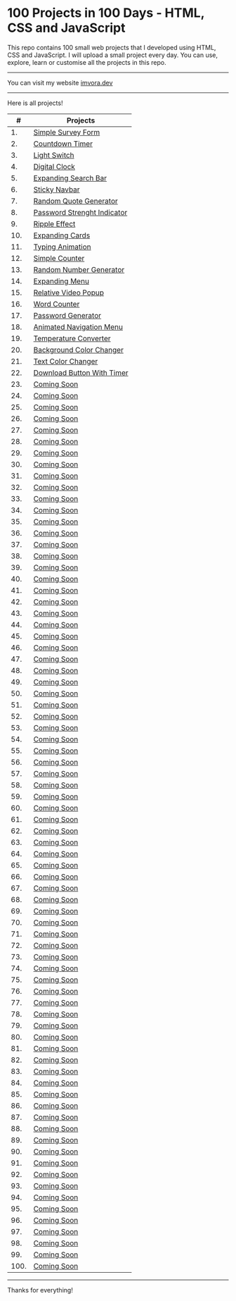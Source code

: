 # 100 Projects in 100 Days - HTML, CSS and JavaScript
This repo contains 100 small web projects that I developed using HTML, CSS and JavaScript. I will upload a small project every day. You can use, explore, learn or customise all the projects in this repo.

----

You can visit my website [imvora.dev](https://www.imvora.dev)

----

Here is all projects!

| # | Projects |
| -------------- | -------------- |
| 1. | [Simple Survey Form](https://github.com/aligunesv/100projects100day/tree/main/1-Simple-Survey-Form) |
| 2. | [Countdown Timer](https://github.com/aligunesv/100projects100day/tree/main/2-Countdown-Timer) |
| 3. | [Light Switch](https://github.com/aligunesv/100projects100day/tree/main/3-Light-Switch) |
| 4. | [Digital Clock](https://github.com/aligunesv/100projects100day/tree/main/4-Digital-Clock) |
| 5. | [Expanding Search Bar](https://github.com/aligunesv/100projects100day/tree/main/5-Expanding-Search-Bar) |
| 6. | [Sticky Navbar](https://github.com/aligunesv/100projects100day/tree/main/6-Sticky-Navbar) |
| 7. | [Random Quote Generator](https://github.com/aligunesv/100projects100day/tree/main/7-Random-Quote-Generator) |
| 8. | [Password Strenght Indicator](https://github.com/aligunesv/100projects100day/tree/main/8-Password-Strenght-Indicator) |
| 9. | [Ripple Effect](https://github.com/aligunesv/100projects100day/tree/main/9-Ripple-Effect) |
| 10. | [Expanding Cards](https://github.com/aligunesv/100projects100day/tree/main/10-Expanding-Cards) |
| 11. | [Typing Animation](https://github.com/aligunesv/100projects100day/tree/main/11-Typing-Animation) |
| 12. | [Simple Counter](https://github.com/aligunesv/100projects100day/tree/main/12-Simple-Counter) |
| 13. | [Random Number Generator](https://github.com/aligunesv/100projects100day/tree/main/13-Random-Number-Generator) |
| 14. | [Expanding Menu](https://github.com/aligunesv/100projects100day/tree/main/14-Expanding-Menu) |
| 15. | [Relative Video Popup](https://github.com/aligunesv/100projects100day/tree/main/15-Relative-Video-Popup) |
| 16. | [Word Counter](https://github.com/aligunesv/100projects100day/tree/main/16-Word-Counter) |
| 17. | [Password Generator](https://github.com/aligunesv/100projects100day/tree/main/17-Password-Generator) |
| 18. | [Animated Navigation Menu](https://github.com/aligunesv/100projects100day/tree/main/18-Animated-Navigation-Menu) |
| 19. | [Temperature Converter](https://github.com/aligunesv/100projects100day/tree/main/19-Temperature-Converter) |
| 20. | [Background Color Changer](https://github.com/aligunesv/100projects100day/tree/main/20-Background-Color-Changer) |
| 21. | [Text Color Changer](https://github.com/aligunesv/100projects100day/tree/main/21-Text-Color-Changer) |
| 22. | [Download Button With Timer](https://github.com/aligunesv/100projects100day/tree/main/22-Download-Button-With-Timer) |
| 23. | [Coming Soon](https://www.imvora.dev) |
| 24. | [Coming Soon](https://www.imvora.dev) |
| 25. | [Coming Soon](https://www.imvora.dev) |
| 26. | [Coming Soon](https://www.imvora.dev) |
| 27. | [Coming Soon](https://www.imvora.dev) |
| 28. | [Coming Soon](https://www.imvora.dev) |
| 29. | [Coming Soon](https://www.imvora.dev) |
| 30. | [Coming Soon](https://www.imvora.dev) |
| 31. | [Coming Soon](https://www.imvora.dev) |
| 32. | [Coming Soon](https://www.imvora.dev) |
| 33. | [Coming Soon](https://www.imvora.dev) |
| 34. | [Coming Soon](https://www.imvora.dev) |
| 35. | [Coming Soon](https://www.imvora.dev) |
| 36. | [Coming Soon](https://www.imvora.dev) |
| 37. | [Coming Soon](https://www.imvora.dev) |
| 38. | [Coming Soon](https://www.imvora.dev) |
| 39. | [Coming Soon](https://www.imvora.dev) |
| 40. | [Coming Soon](https://www.imvora.dev) |
| 41. | [Coming Soon](https://www.imvora.dev) |
| 42. | [Coming Soon](https://www.imvora.dev) |
| 43. | [Coming Soon](https://www.imvora.dev) |
| 44. | [Coming Soon](https://www.imvora.dev) |
| 45. | [Coming Soon](https://www.imvora.dev) |
| 46. | [Coming Soon](https://www.imvora.dev) |
| 47. | [Coming Soon](https://www.imvora.dev) |
| 48. | [Coming Soon](https://www.imvora.dev) |
| 49. | [Coming Soon](https://www.imvora.dev) |
| 50. | [Coming Soon](https://www.imvora.dev) |
| 51. | [Coming Soon](https://www.imvora.dev) |
| 52. | [Coming Soon](https://www.imvora.dev) |
| 53. | [Coming Soon](https://www.imvora.dev) |
| 54. | [Coming Soon](https://www.imvora.dev) |
| 55. | [Coming Soon](https://www.imvora.dev) |
| 56. | [Coming Soon](https://www.imvora.dev) |
| 57. | [Coming Soon](https://www.imvora.dev) |
| 58. | [Coming Soon](https://www.imvora.dev) |
| 59. | [Coming Soon](https://www.imvora.dev) |
| 60. | [Coming Soon](https://www.imvora.dev) |
| 61. | [Coming Soon](https://www.imvora.dev) |
| 62. | [Coming Soon](https://www.imvora.dev) |
| 63. | [Coming Soon](https://www.imvora.dev) |
| 64. | [Coming Soon](https://www.imvora.dev) |
| 65. | [Coming Soon](https://www.imvora.dev) |
| 66. | [Coming Soon](https://www.imvora.dev) |
| 67. | [Coming Soon](https://www.imvora.dev) |
| 68. | [Coming Soon](https://www.imvora.dev) |
| 69. | [Coming Soon](https://www.imvora.dev) |
| 70. | [Coming Soon](https://www.imvora.dev) |
| 71. | [Coming Soon](https://www.imvora.dev) |
| 72. | [Coming Soon](https://www.imvora.dev) |
| 73. | [Coming Soon](https://www.imvora.dev) |
| 74. | [Coming Soon](https://www.imvora.dev) |
| 75. | [Coming Soon](https://www.imvora.dev) |
| 76. | [Coming Soon](https://www.imvora.dev) |
| 77. | [Coming Soon](https://www.imvora.dev) |
| 78. | [Coming Soon](https://www.imvora.dev) |
| 79. | [Coming Soon](https://www.imvora.dev) |
| 80. | [Coming Soon](https://www.imvora.dev) |
| 81. | [Coming Soon](https://www.imvora.dev) |
| 82. | [Coming Soon](https://www.imvora.dev) |
| 83. | [Coming Soon](https://www.imvora.dev) |
| 84. | [Coming Soon](https://www.imvora.dev) |
| 85. | [Coming Soon](https://www.imvora.dev) |
| 86. | [Coming Soon](https://www.imvora.dev) |
| 87. | [Coming Soon](https://www.imvora.dev) |
| 88. | [Coming Soon](https://www.imvora.dev) |
| 89. | [Coming Soon](https://www.imvora.dev) |
| 90. | [Coming Soon](https://www.imvora.dev) |
| 91. | [Coming Soon](https://www.imvora.dev) |
| 92. | [Coming Soon](https://www.imvora.dev) |
| 93. | [Coming Soon](https://www.imvora.dev) |
| 94. | [Coming Soon](https://www.imvora.dev) |
| 95. | [Coming Soon](https://www.imvora.dev) |
| 96. | [Coming Soon](https://www.imvora.dev) |
| 97. | [Coming Soon](https://www.imvora.dev) |
| 98. | [Coming Soon](https://www.imvora.dev) |
| 99. | [Coming Soon](https://www.imvora.dev) |
| 100. | [Coming Soon](https://www.imvora.dev) |


----

Thanks for everything!
